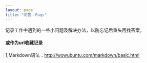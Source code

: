 ```yaml
---
layout: page
title: "问答：Faqs"
---
```

记录工作中遇到的一些小问题及解决办法，以防忘记后重头再找答案。

#### 或作为url收藏记录
1,Markdown语法：<http://wowubuntu.com/markdown/basic.html>  

